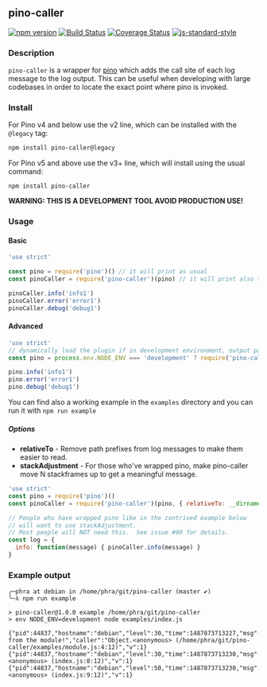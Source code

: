## pino-caller
[![npm version](https://img.shields.io/npm/v/pino-caller)](https://www.npmjs.com/package/pino-caller)
[![Build Status](https://img.shields.io/github/workflow/status/pinojs/pino-caller/CI)](https://github.com/pinojs/pino-caller/actions)
[![Coverage Status](https://coveralls.io/repos/github/pinojs/pino-caller/badge.svg?branch=master)](https://coveralls.io/github/pinojs/pino-caller?branch=master)
[![js-standard-style](https://img.shields.io/badge/code%20style-standard-brightgreen.svg?style=flat)](https://standardjs.com/)

### Description
`pino-caller` is a wrapper for [pino](https://github.com/pinojs/pino) which adds the call site of each log message to the log output.
This can be useful when developing with large codebases in order to locate the exact point where pino is invoked.

### Install

For Pino v4 and below use the v2 line, which can be installed with the `@legacy` tag:

```sh
npm install pino-caller@legacy
``` 

For Pino v5 and above use the v3+ line, which will install using the usual command:

```
npm install pino-caller
```

**WARNING: THIS IS A DEVELOPMENT TOOL AVOID PRODUCTION USE!**

### Usage

#### Basic
```js
'use strict'

const pino = require('pino')() // it will print as usual
const pinoCaller = require('pino-caller')(pino) // it will print also the calling site

pinoCaller.info('info1')
pinoCaller.error('error1')
pinoCaller.debug('debug1')
```

#### Advanced
```js
'use strict'
// dynamically load the plugin if in development environment, output paths relative to __dirname
const pino = process.env.NODE_ENV === 'development' ? require('pino-caller')(require('pino')(), { relativeTo: __dirname }) : require('pino')()

pino.info('info1')
pino.error('error1')
pino.debug('debug1')
```

You can find also a working example in the `examples` directory and you can run it with `npm run example`

##### Options

- **relativeTo** - Remove path prefixes from log messages to make them easier to read.
- **stackAdjustment** - For those who've wrapped pino, make pino-caller move N stackframes up to get a meaningful message.

```js
'use strict'
const pino = require('pino')()
const pinoCaller = require('pino-caller')(pino, { relativeTo: __dirname, stackAdjustment: 1 })

// People who have wrapped pino like in the contrived example below 
// will want to use stackAdjustment.
// Most people will NOT need this.  See issue #90 for details.
const log = {
  info: function(message) { pinoCaller.info(message) }
}
```

### Example output

```
╭─phra at debian in /home/phra/git/pino-caller (master ✔)
╰─λ npm run example

> pino-caller@1.0.0 example /home/phra/git/pino-caller
> env NODE_ENV=development node examples/index.js

{"pid":44837,"hostname":"debian","level":30,"time":1487873713227,"msg":"hello from the module!","caller":"Object.<anonymous> (/home/phra/git/pino-caller/examples/module.js:4:12)","v":1}
{"pid":44837,"hostname":"debian","level":30,"time":1487873713230,"msg":"info1","caller":"Object.<anonymous> (index.js:8:12)","v":1}
{"pid":44837,"hostname":"debian","level":50,"time":1487873713230,"msg":"error1","caller":"Object.<anonymous> (index.js:9:12)","v":1}
```
